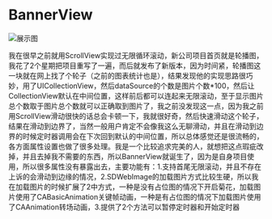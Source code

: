 # BannerView

![展示图][1]

我在很早之前就用ScrollView实现过无限循环滚动，新公司项目首页就是轮播图，我花了2个星期把项目重写了一遍，而后就发布了新版本，因为时间紧，轮播图这一块就在网上找了个轮子（之前的图表统计也是），结果发现他的实现思路很巧妙，用了UICollectionView，然后dataSource的个数是图片个数*100，然后让CollectionView默认在中间位置，这样前后都可以连起来无限滚动，至于显示图片总个数取于图片总个数就可以正确取到图片了，我之前没发现这一点，因为我之前用ScrollView滑动很快的话总会卡顿一下，我就很好奇，然后快速滑动这个轮子，结果在滑动到边界了，当然一般用户肯定不会像我这么无聊滑动，并且在滑动到边界的时候定时器调用会在下次回到默认的中间位置，所以总体感觉还是很流畅的，各方面属性设置也做了很多处理。我是一个比较追求完美的人，就想把这点瑕疵改掉，并且去掉我不需要的东西，所以BannerView就诞生了，因为是自身项目使用，所以很多属性没有暴露出去，主要功能有：1.支持首尾无限滚动，并且不存在上诉的会滑动到边缘的情况，2.SDWebImage的加载图片方式比较生硬，所以我在加载图片的时候扩展了2中方式，一种是没有占位图的情况下开启菊花，加载图片使用了CABasicAnimation关键帧动画，一种是有占位图的情况下加载图片使用了CAAnimation转场动画，3.提供了2个方法可以暂停定时器和开始定时器


[1]: https://github.com/REN-LEI/BannerView/blob/master/bannerView.gif 
